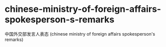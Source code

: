 # chinese-ministry-of-foreign-affairs-spokesperson-s-remarks
中国外交部发言人表态 (chinese ministry of foreign affairs spokesperson's remarks)
